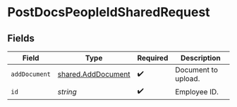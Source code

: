 # PostDocsPeopleIdSharedRequest


## Fields

| Field                                                           | Type                                                            | Required                                                        | Description                                                     |
| --------------------------------------------------------------- | --------------------------------------------------------------- | --------------------------------------------------------------- | --------------------------------------------------------------- |
| `addDocument`                                                   | [shared.AddDocument](../../../sdk/models/shared/adddocument.md) | :heavy_check_mark:                                              | Document to upload.                                             |
| `id`                                                            | *string*                                                        | :heavy_check_mark:                                              | Employee ID.                                                    |